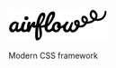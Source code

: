 <img src="https://raw.githubusercontent.com/airflowdesign/airflow/master/airflow-logo.png" alt="Airflow" height="56">

Modern CSS framework
